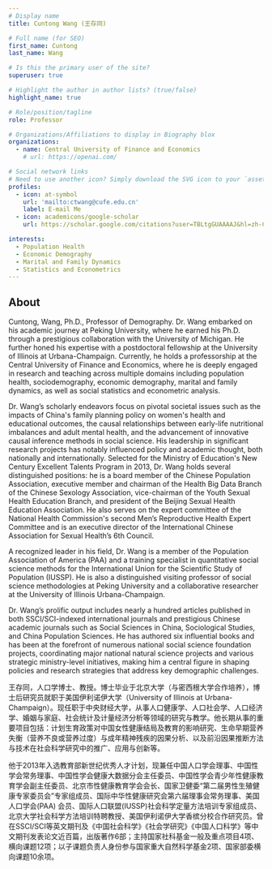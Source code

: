 ```yaml
---
# Display name
title: Cuntong Wang (王存同)

# Full name (for SEO)
first_name: Cuntong
last_name: Wang

# Is this the primary user of the site?
superuser: true

# Highlight the author in author lists? (true/false)
highlight_name: true

# Role/position/tagline
role: Professor

# Organizations/Affiliations to display in Biography blox
organizations:
  - name: Central University of Finance and Economics
    # url: https://openai.com/

# Social network links
# Need to use another icon? Simply download the SVG icon to your `assets/media/icons/` folder.
profiles:
  - icon: at-symbol
    url: 'mailto:ctwang@cufe.edu.cn'
    label: E-mail Me
  - icon: academicons/google-scholar
    url: https://scholar.google.com/citations?user=TBLtgGUAAAAJ&hl=zh-CN&oi=ao

interests:
  - Population Health
  - Economic Demography
  - Marital and Family Dynamics
  - Statistics and Econometrics
---
```


## About

Cuntong, Wang, Ph.D., Professor of Demography. Dr. Wang embarked on his academic journey at Peking University, where he earned his Ph.D. through a prestigious collaboration with the University of Michigan. He further honed his expertise with a postdoctoral fellowship at the University of Illinois at Urbana-Champaign. Currently, he holds a professorship at the Central University of Finance and Economics, where he is deeply engaged in research and teaching across multiple domains including population health, sociodemography, economic demography, marital and family dynamics, as well as social statistics and econometric analysis.

Dr. Wang’s scholarly endeavors focus on pivotal societal issues such as the impacts of China's family planning policy on women's health and educational outcomes, the causal relationships between early-life nutritional imbalances and adult mental health, and the advancement of innovative causal inference methods in social science. His leadership in significant research projects has notably influenced policy and academic thought, both nationally and internationally.
Selected for the Ministry of Education's New Century Excellent Talents Program in 2013, Dr. Wang holds several distinguished positions: he is a board member of the Chinese Population Association, executive member and chairman of the Health Big Data Branch of the Chinese Sexology Association, vice-chairman of the Youth Sexual Health Education Branch, and president of the Beijing Sexual Health Education Association. He also serves on the expert committee of the National Health Commission's second Men’s Reproductive Health Expert Committee and is an executive director of the International Chinese Association for Sexual Health’s 6th Council.

A recognized leader in his field, Dr. Wang is a member of the Population Association of America (PAA) and a training specialist in quantitative social science methods for the International Union for the Scientific Study of Population (IUSSP). He is also a distinguished visiting professor of social science methodologies at Peking University and a collaborative researcher at the University of Illinois Urbana-Champaign.

Dr. Wang’s prolific output includes nearly a hundred articles published in both SSCI/SCI-indexed international journals and prestigious Chinese academic journals such as Social Sciences in China, Sociological Studies, and China Population Sciences. He has authored six influential books and has been at the forefront of numerous national social science foundation projects, coordinating major national natural science projects and various strategic ministry-level initiatives, making him a central figure in shaping policies and research strategies that address key demographic challenges.

王存同，人口学博士、教授。博士毕业于北京大学（与密西根大学合作培养），博士后研究员就职于美国伊利诺伊大学（University of Illinois at Urbana-Champaign）。现任职于中央财经大学，从事人口健康学、人口社会学、人口经济学、婚姻与家庭、社会统计及计量经济分析等领域的研究与教学。他长期从事的重要项目包括：计划生育政策对中国女性健康结局及教育的影响研究、生命早期营养失衡（营养不良或营养过度）与成年精神残疾的因果分析、以及前沿因果推断方法与技术在社会科学研究中的推广、应用与创新等。

他于2013年入选教育部新世纪优秀人才计划，现兼任中国人口学会理事、中国性学会常务理事、中国性学会健康大数据分会主任委员、中国性学会青少年性健康教育学会副主任委员、北京市性健康教育学会会长、国家卫健委“第二届男性生殖健康专家委员会”专家组成员、国际中华性健康研究会第六届理事会常务理事、美国人口学会(PAA) 会员、国际人口联盟(IUSSP)社会科学定量方法培训专家组成员、北京大学社会科学方法培训特聘教授、美国伊利诺伊大学香槟分校合作研究员。曾在SSCI/SCI等英文期刊及《中国社会科学》《社会学研究》《中国人口科学》等中文期刊发表论文近百篇，出版著作6部；主持国家社科基金一般及重点项目4项、横向课题12项；以子课题负责人身份参与国家重大自然科学基金2项、国家部委横向课题10余项。
